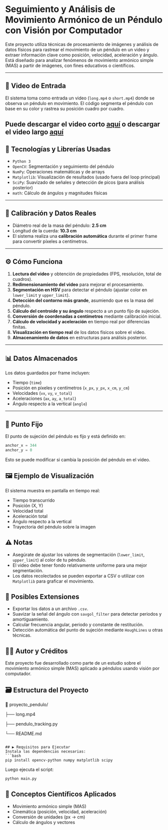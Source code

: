 # Seguimiento y Análisis de Movimiento Armónico de un Péndulo con Visión por Computador

Este proyecto utiliza técnicas de procesamiento de imágenes y análisis de datos físicos para rastrear el movimiento de un péndulo en un video y extraer información clave como posición, velocidad, aceleración y ángulo. Está diseñado para analizar fenómenos de movimiento armónico simple (MAS) a partir de imágenes, con fines educativos o científicos.

---

## 🎥 Video de Entrada

El sistema toma como entrada un video (`long.mp4` o `short.mp4`) donde se observa un péndulo en movimiento. El código segmenta el péndulo con base en su color y rastrea su posición cuadro por cuadro.


Puede descargar el video corto [aquí](https://udeaeduco-my.sharepoint.com/:v:/r/personal/cristiany_jimenez_udea_edu_co/Documents/DPI/resources/short.mp4?csf=1&web=1&nav=eyJyZWZlcnJhbEluZm8iOnsicmVmZXJyYWxBcHAiOiJPbmVEcml2ZUZvckJ1c2luZXNzIiwicmVmZXJyYWxBcHBQbGF0Zm9ybSI6IldlYiIsInJlZmVycmFsTW9kZSI6InZpZXciLCJyZWZlcnJhbFZpZXciOiJNeUZpbGVzTGlua0NvcHkifX0&e=zEnBRy)
o descargar el video largo [aquí](https://udeaeduco-my.sharepoint.com/:v:/g/personal/cristiany_jimenez_udea_edu_co/EQsgSDERYTRKjnSTclSJR3gBvBABG9VxVrtIeNxnA_JmzQ?nav=eyJyZWZlcnJhbEluZm8iOnsicmVmZXJyYWxBcHAiOiJPbmVEcml2ZUZvckJ1c2luZXNzIiwicmVmZXJyYWxBcHBQbGF0Zm9ybSI6IldlYiIsInJlZmVycmFsTW9kZSI6InZpZXciLCJyZWZlcnJhbFZpZXciOiJNeUZpbGVzTGlua0NvcHkifX0&e=OmUsKt)
---

## 🧰 Tecnologías y Librerías Usadas

- `Python 3`
- `OpenCV`: Segmentación y seguimiento del péndulo
- `NumPy`: Operaciones matemáticas y de arrays
- `Matplotlib`: Visualización de resultados (usado fuera del loop principal)
- `SciPy`: Suavizado de señales y detección de picos (para análisis posterior)
- `math`: Cálculo de ángulos y magnitudes físicas

---

## 📐 Calibración y Datos Reales

- Diámetro real de la masa del péndulo: **2.5 cm**
- Longitud de la cuerda: **10.3 cm**
- El sistema realiza una **calibración automática** durante el primer frame para convertir píxeles a centímetros.

---

## ⚙️ Cómo Funciona

1. **Lectura del video** y obtención de propiedades (FPS, resolución, total de cuadros).
2. **Redimensionamiento del video** para mejorar el procesamiento.
3. **Segmentación en HSV** para detectar el péndulo (ajustar color en `lower_limit` y `upper_limit`).
4. **Detección del contorno más grande**, asumiendo que es la masa del péndulo.
5. **Cálculo del centroide y su ángulo** respecto a un punto fijo de sujeción.
6. **Conversión de coordenadas a centímetros** mediante calibración inicial.
7. **Cálculo de velocidad y aceleración** en tiempo real por diferencias finitas.
8. **Visualización en tiempo real** de los datos físicos sobre el video.
9. **Almacenamiento de datos** en estructuras para análisis posterior.

---

## 📊 Datos Almacenados

Los datos guardados por frame incluyen:

- Tiempo (`time`)
- Posición en píxeles y centímetros (`x_px`, `y_px`, `x_cm`, `y_cm`)
- Velocidades (`vx`, `vy`, `v_total`)
- Aceleraciones (`ax`, `ay`, `a_total`)
- Ángulo respecto a la vertical (`angle`)

---

## 📌 Punto Fijo

El punto de sujeción del péndulo es fijo y está definido en:

```python
anchor_x = 344
anchor_y = 0
```
Esto se puede modificar si cambia la posición del péndulo en el video.

## 🖼️ Ejemplo de Visualización
El sistema muestra en pantalla en tiempo real:

- Tiempo transcurrido
- Posición (X, Y)
- Velocidad total
- Aceleración total
- Ángulo respecto a la vertical
- Trayectoria del péndulo sobre la imagen

## ⚠️ Notas
- Asegúrate de ajustar los valores de segmentación (`lower_limit`, `upper_limit`) al color de tu péndulo.
- El video debe tener fondo relativamente uniforme para una mejor segmentación.
- Los datos recolectados se pueden exportar a CSV o utilizar con `Matplotlib` para graficar el movimiento.

## 🧪 Posibles Extensiones
- Exportar los datos a un archivo `.csv`.
- Suavizar la señal del ángulo con `savgol_filter` para detectar periodos y amortiguamiento.
- Calcular frecuencia angular, periodo y constante de restitución.
- Detección automática del punto de sujeción mediante `HoughLines` u otras técnicas.

## 🧑‍🔬 Autor y Créditos
Este proyecto fue desarrollado como parte de un estudio sobre el movimiento armónico simple (MAS) aplicado a péndulos usando visión por computador.

## 🗃️ Estructura del Proyecto

📁 proyecto_pendulo/

├── long.mp4

├── pendulo_tracking.py

└── README.md

```

## ▶️ Requisitos para Ejecutar
Instala las dependencias necesarias:
```bash
pip install opencv-python numpy matplotlib scipy
```

Luego ejecuta el script:
```bash
python main.py
```

## 🧠 Conceptos Científicos Aplicados
- Movimiento armónico simple (MAS)
- Cinemática (posición, velocidad, aceleración)
- Conversión de unidades (px → cm)
- Cálculo de ángulos y vectores
